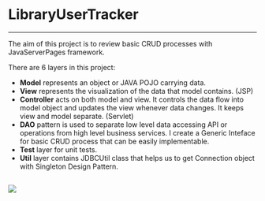 # LibraryUserTracker
<hr/>
The aim of this project is to review basic CRUD processes with JavaServerPages framework.

There are 6 layers in this project:
<br />
<ul>
  <li>
    <b>Model</b> represents an object or JAVA POJO carrying data.
  </li>
  <li>
    <b>View</b> represents the visualization of the data that model contains. (JSP)
  </li>
  <li>
    <b>Controller</b> acts on both model and view. It controls the data flow into model object and updates the view whenever data changes. It keeps view and model separate. (Servlet)
  </li>
  <li>
    <b>DAO</b> pattern is used to separate low level data accessing API or operations from high level business services. I create a Generic Inteface for basic CRUD process that can be easily implementable.
  </li>
  <li>
    <b>Test</b> layer for unit tests.
  </li>
  <li>
    <b>Util</b> layer contains JDBCUtil class that helps us to get Connection object with Singleton Design Pattern.
  </li>
</ul>

<h2></h2>
<img src="https://www.ibm.com/support/knowledgecenter/SSRTLW_9.1.1/com.ibm.etools.struts.doc/images/cstrdoc001a.gif" />

